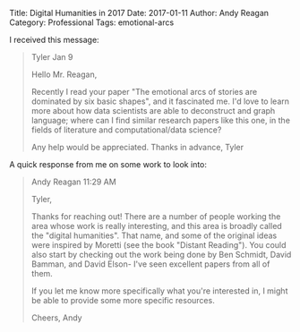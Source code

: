 Title: Digital Humanities in 2017
Date: 2017-01-11
Author: Andy Reagan
Category: Professional
Tags: emotional-arcs

I received this message:

> Tyler
> Jan 9
>
> Hello Mr. Reagan,
>
> Recently I read your paper "The emotional arcs of stories are dominated by six basic shapes", and it fascinated me. I'd love to learn more about how data scientists are able to deconstruct and graph language; where can I find similar research papers like this one, in the fields of literature and computational/data science?
>
> Any help would be appreciated. Thanks in advance,
> Tyler

A quick response from me on some work to look into:

> Andy Reagan
> 11:29 AM
>
> Tyler,
>
> Thanks for reaching out! There are a number of people working the area whose work is really interesting, and this area is broadly called the "digital humanities". That name, and some of the original ideas were inspired by Moretti (see the book "Distant Reading"). You could also start by checking out the work being done by Ben Schmidt, David Bamman, and David Elson- I've seen excellent papers from all of them.
>
> If you let me know more specifically what you're interested in, I might be able to provide some more specific resources.
>
> Cheers,
> Andy
